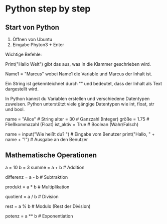 # Python step by step

## Start von Python

1. Öffnen von Ubuntu
2. Eingabe Phyton3 + Enter

Wichtige Befehle:

Print("Hallo Welt") gibt das aus, was in die Klammer geschrieben wird.

Name1 = "Marcus" wobei Name1 die Variable und Marcus der Inhalt ist.

Ein String ist gekennteichnet durch "" und bedeutet, dass der Inhalt als Text dargestellt wird.

In Python kannst du Variablen erstellen und verschiedene Datentypen zuweisen. Python unterstützt viele gängige Datentypen wie int, float, str und bool.

name = "Alice"       # String
alter = 30           # Ganzzahl (Integer)
größe = 1.75         # Fließkommazahl (Float)
ist_aktiv = True     # Boolean (Wahr/Falsch)


name = input("Wie heißt du? ")  # Eingabe vom Benutzer
print("Hallo, " + name + "!")    # Ausgabe an den Benutzer


## Mathematische Operationen

a = 10
b = 3
summe = a + b           # Addition


differenz = a - b       # Subtraktion


produkt = a * b         # Multiplikation


quotient = a / b        # Division


rest = a % b            # Modulo (Rest der Division)


potenz = a ** b         # Exponentiation